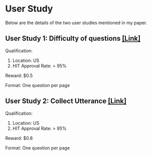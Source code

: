 # User Study
Below are the details of the two user studies mentioned in my paper.

## User Study 1: Difficulty of questions [[Link]](./user-study-1.md)

Qualification: 
1. Location: US
2. HIT Approval Rate: > 95%

Reward: $0.5

Format: One question per page

## User Study 2: Collect Utterance [[Link]](./user-study-2.md)

Qualification: 
1. Location: US
2. HIT Approval Rate: > 95%

Reward: $0.8

Format: One question per page
